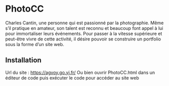 # PhotoCC
Charles Cantin, une personne qui est passionné par la photographie. Même s’il pratique en amateur, son talent est reconnu et beaucoup font appel à lui pour immortaliser leurs événements. Pour passer à la vitesse supérieure et peut-être vivre de cette activité, il désire pouvoir se construire un portfolio sous la forme d’un site web.

## Installation
Url du site : https://agvoy.go.yj.fr/
Ou bien ouvrir PhotoCC.html dans un éditeur de code puis exécuter le code pour  accéder au site web
